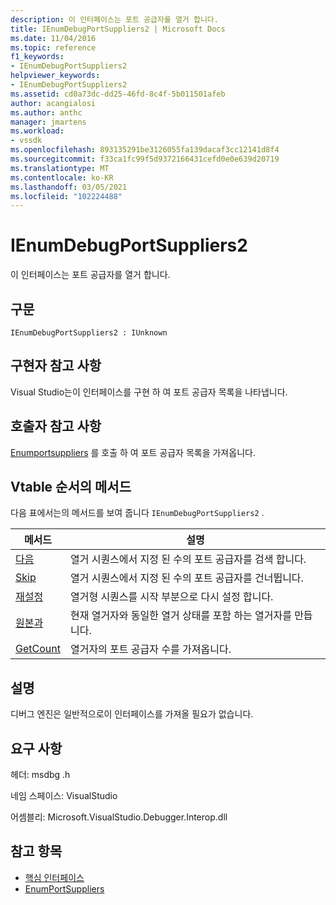 ```yaml
---
description: 이 인터페이스는 포트 공급자를 열거 합니다.
title: IEnumDebugPortSuppliers2 | Microsoft Docs
ms.date: 11/04/2016
ms.topic: reference
f1_keywords:
- IEnumDebugPortSuppliers2
helpviewer_keywords:
- IEnumDebugPortSuppliers2
ms.assetid: cd0a73dc-dd25-46fd-8c4f-5b011501afeb
author: acangialosi
ms.author: anthc
manager: jmartens
ms.workload:
- vssdk
ms.openlocfilehash: 893135291be3126055fa139dacaf3cc12141d8f4
ms.sourcegitcommit: f33ca1fc99f5d9372166431cefd0e0e639d20719
ms.translationtype: MT
ms.contentlocale: ko-KR
ms.lasthandoff: 03/05/2021
ms.locfileid: "102224488"
---
```

# <a name="ienumdebugportsuppliers2"></a>IEnumDebugPortSuppliers2
이 인터페이스는 포트 공급자를 열거 합니다.

## <a name="syntax"></a>구문

```
IEnumDebugPortSuppliers2 : IUnknown
```

## <a name="notes-for-implementers"></a>구현자 참고 사항
 Visual Studio는이 인터페이스를 구현 하 여 포트 공급자 목록을 나타냅니다.

## <a name="notes-for-callers"></a>호출자 참고 사항
 [Enumportsuppliers](../../../extensibility/debugger/reference/idebugcoreserver2-enumportsuppliers.md) 를 호출 하 여 포트 공급자 목록을 가져옵니다.

## <a name="methods-in-vtable-order"></a>Vtable 순서의 메서드
 다음 표에서는의 메서드를 보여 줍니다 `IEnumDebugPortSuppliers2` .

|메서드|설명|
|------------|-----------------|
|[다음](../../../extensibility/debugger/reference/ienumdebugportsuppliers2-next.md)|열거 시퀀스에서 지정 된 수의 포트 공급자를 검색 합니다.|
|[Skip](../../../extensibility/debugger/reference/ienumdebugportsuppliers2-skip.md)|열거 시퀀스에서 지정 된 수의 포트 공급자를 건너뜁니다.|
|[재설정](../../../extensibility/debugger/reference/ienumdebugportsuppliers2-reset.md)|열거형 시퀀스를 시작 부분으로 다시 설정 합니다.|
|[원본과](../../../extensibility/debugger/reference/ienumdebugportsuppliers2-clone.md)|현재 열거자와 동일한 열거 상태를 포함 하는 열거자를 만듭니다.|
|[GetCount](../../../extensibility/debugger/reference/ienumdebugportsuppliers2-getcount.md)|열거자의 포트 공급자 수를 가져옵니다.|

## <a name="remarks"></a>설명
 디버그 엔진은 일반적으로이 인터페이스를 가져올 필요가 없습니다.

## <a name="requirements"></a>요구 사항
 헤더: msdbg .h

 네임 스페이스: VisualStudio

 어셈블리: Microsoft.VisualStudio.Debugger.Interop.dll

## <a name="see-also"></a>참고 항목
- [핵심 인터페이스](../../../extensibility/debugger/reference/core-interfaces.md)
- [EnumPortSuppliers](../../../extensibility/debugger/reference/idebugcoreserver2-enumportsuppliers.md)
